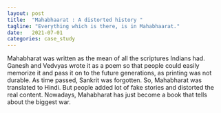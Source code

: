 ```yaml
---
layout: post
title:  "Mahabhaarat : A distorted history "
tagline: "Everything which is there, is in Mahabhaarat."
date:   2021-07-01
categories: case_study
---
```


<p>
    Mahabharat was written as the mean of all the scriptures Indians had. Ganesh and Vedvyas wrote it as a poem so that people could easily memorize it and pass it on to the future generations, as printing was not durable. As time passed, Sankrit was forgotten. So, Mahabharat was translated to Hindi. But people added lot of fake stories and distorted the real content. Nowadays, Mahabharat has just become a book that tells about the biggest war.
</p>